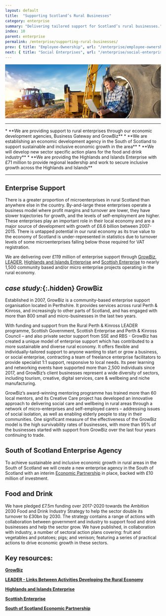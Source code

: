 ```yaml
---
layout: default
title:  "Supporting Scotland’s Rural Businesses"
category: enterprise
summary: "Delivering tailored support for Scotland’s rural businesses."
index: 10
parent: enterprise
permalink: /enterprise/supporting-rural-businesses/
prev: { title: "Employee-Ownership", url: "/enterprise/employee-ownership/" }
next: { title: "Social Enterprises", url: "/enterprise/social-enterprises/" }
---
```


![A man working on a laptop in a farm field](/assets/images/pageimages/enterprise9.jpg)
<br>
<hr>
* **We are providing support to rural enterprises through our economic development agencies, Business Gateway and GrowBiz**
* **We are establishing an economic development agency in the South of Scotland to support sustainable and inclusive economic growth in the area**
* **We will develop new sector specific action plans for the food and drink industry**
* **We are providing the Highlands and Islands Enterprise with £71 million to provide regional leadership and work to secure inclusive growth across the Highlands and Islands**

<hr>

## Enterprise Support

There is a greater proportion of microenterprises in rural Scotland than anywhere else in the country. By-and-large these enterprises operate a business model where profit margins and turnover are lower, they have slower trajectories for growth, and the levels of self-employment are higher. These enterprises play an important role in their local economy and are a major source of development with growth of £6.6 billion between 2007-2015. There is untapped potential in our rural economy as its true value to the economy of Scotland is under-represented in statistics due to turnover levels of some microenterprises falling below those required for VAT registration.

We are delivering over £119 million of enterprise support through [GrowBiz](https://growbiz.co.uk/), [LEADER](https://www.gov.scot/Topics/farmingrural/SRDP/LEADER), [Highlands and Islands Enterprise](http://www.hie.co.uk/) and [Scottish Enterprise](https://www.scottish-enterprise.com/) to nearly 1,500 community based and/or micro enterprise projects operating in the rural economy.

<div class="case-study" markdown="1">

## *case study:*{:.hidden} GrowBiz

Established in 2007, GrowBiz is a community-based enterprise support organisation located in Perthshire. It provides services across rural Perth & Kinross, and increasingly to other parts of Scotland, and has engaged with more than 800 small and micro-businesses in the last two years.

With funding and support from the Rural Perth & Kinross LEADER programme, Scottish Government, Scottish Enterprise and Perth & Kinross Council – and also private sector support from SSE and RBS - GrowBiz has created a unique model of enterprise support which has contributed to a more sustainable and diverse rural economy. It offers flexible and individually-tailored support to anyone wanting to start or grow a business, or social enterprise, contracting a team of freelance enterprise facilitators to provide specialist 1:1 support, responsive to local needs. Its peer learning and networking events have supported more than 2,500 individuals since 2017, and GrowBiz’s client businesses represent a wide diversity of sectors, including tourism, creative, digital services, care & wellbeing and niche manufacturing.

GrowBiz’s award-winning mentoring programme has trained more than 60 local mentors, and its Creative Care project has developed an innovative approach to delivering social care and wellbeing in rural areas through a network of micro-enterprises and self-employed carers – addressing issues of social isolation, as well as enabling elderly people to stay in their communities. One significant measure of the effectiveness of the GrowBiz model is the high survivability rates of businesses, with more than 95% of the businesses started with support from GrowBiz over the last four years continuing to trade.

</div>

## South of Scotland Enterprise Agency 

To achieve sustainable and inclusive economic growth in rural areas in the South of Scotland we will create a new enterprise agency in the South of Scotland with an interim [Economic Partnership](http://www.sosep.co.uk/index.html) in place, backed with £10 million of investment.

## Food and Drink

We have pledged £7.5m funding over 2017-2020 towards the Ambition 2030 Food and Drink Industry Strategy to help the sector double its turnover to £30bn by 2030. The strategy contains a range of actions with collaboration between government and industry to support food and drink businesses and help the sector grow. We have published, in collaboration with industry, a number of sectoral action plans covering: fruit and vegetables and potatoes; pigs; and venison; featuring a series of practical actions to drive economic growth in these sectors.


## Key resources: 

**[GrowBiz](https://growbiz.co.uk/)**

**[LEADER - Links Between Activities Developing the Rural Economy](https://www.gov.scot/Topics/farmingrural/SRDP/LEADER)**

**[Highlands and Islands Enterprise](http://www.hie.co.uk/)**

**[Scottish Enterprise](https://www.scottish-enterprise.com/)** 

**[South of Scotland Economic Partnership](http://www.sosep.co.uk/index.html)**

 
